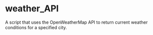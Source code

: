# weather_API
A script that uses the OpenWeatherMap API to return current weather conditions for a specified city.

